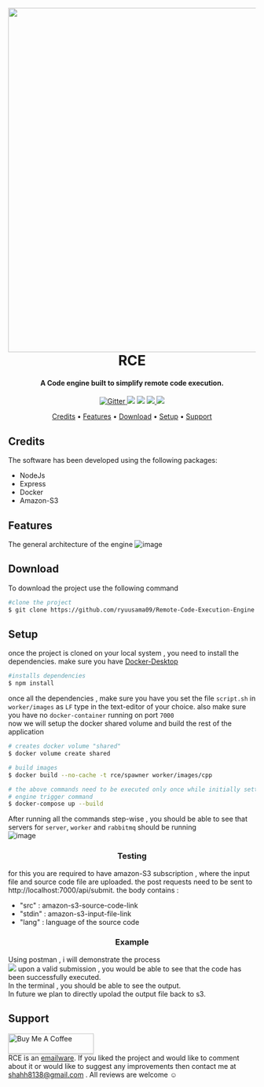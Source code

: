 <h1 align="center">
  <br>
 <img src="https://user-images.githubusercontent.com/80237556/219677696-38938035-dd29-4a67-a541-09923ffcdf8a.jpeg" width="700">
  <br>
  RCE
  <br>
</h1>
<h4 align="center">A Code engine built to simplify remote code execution.</h4>
<p align="center">
  <a href="https://badge.fury.io/js/electron-markdownify">
    <img src="https://badge.fury.io/js/electron-markdownify.svg"
         alt="Gitter">
  </a>
  <img src = "https://img.shields.io/badge/Docker-available-green.svg?style=flat&logo=docker">
  <a href="https://gitter.im/amitmerchant1990/electron-markdownify"><img src="https://badges.gitter.im/amitmerchant1990/electron-markdownify.svg"></a>
  <a href="https://saythanks.io/to/bullredeyes@gmail.com">
      <img src="https://img.shields.io/badge/SayThanks.io-%E2%98%BC-1EAEDB.svg">
  </a>
  <a href="https://www.paypal.me/AmitMerchant">
    <img src="https://img.shields.io/badge/$-donate-ff69b4.svg?maxAge=2592000&amp;style=flat">
  </a>
</p>

<p align="center">
  <a href="#Credits">Credits</a> •
  <a href="#Features">Features</a> •
  <a href="#Download">Download</a> •
   <a href="#Setup">Setup</a> •
  <a href="#Support">Support</a> 
</p>

## Credits
The software has been developed using the following packages:
<ul>
<li> NodeJs</li>
<li>Express</li>
<li>Docker</li>
<li> Amazon-S3</li>
</ul>

## Features
The general architecture of the engine
![image](https://user-images.githubusercontent.com/80237556/220329329-024068d6-377d-47c2-bfab-4b10152edb51.png)


## Download
To download the project use the following command 
<br>
```bash
#clone the project
$ git clone https://github.com/ryuusama09/Remote-Code-Execution-Engine.git
```
## Setup
once the project is cloned on your local system , you need to install the dependencies.
make sure you have <a href ="https://www.docker.com/products/docker-desktop/">Docker-Desktop</a>

```bash
#installs dependencies
$ npm install 
```
once all the dependencies , make sure you have you set the file ``script.sh`` in ``worker/images`` as ``LF`` type in the 
text-editor of your choice. also make sure you have no ``docker-container`` running on port ``7000``
<br>
now we will setup the docker shared volume and build the rest of the application
```bash
# creates docker volume "shared"
$ docker volume create shared

# build images 
$ docker build --no-cache -t rce/spawner worker/images/cpp

# the above commands need to be executed only once while initially setting up the project
# engine trigger command
$ docker-compose up --build
```
After running all the commands step-wise , you should be able to see that servers for ``server``, ``worker`` and ``rabbitmq`` should be running
<br>
![image](https://user-images.githubusercontent.com/80237556/220338752-c9a9a9d0-e20f-45b1-8c14-9fd6e01397ec.png)
<br>
<h3 align = "center"> Testing </h3>
for this you are required to have amazon-S3 subscription , where the input file and source code file are uploaded.
the post requests need to be sent to <tex>http://localhost:7000/api/submit</tex>. the body contains :
<div>
<ul>
  <li>"src" : amazon-s3-source-code-link</li>
   <li>"stdin" : amazon-s3-input-file-link</li>
  <li>"lang" : language of the source code</li>
</ul>
</div>
 <h3 align = "center">Example</h3>
 Using postman , i will demonstrate the process
 <br>
 <img src ="https://user-images.githubusercontent.com/80237556/220516186-14c16589-80d9-46a2-bba0-0372458b6463.png">
 upon a valid submission , you would be able to see that the code has been successfully executed.
 <br>
 In the terminal , you should be able to see the output.
 <br>
 In future we plan to directly upolad the output file back to s3.



## Support
<a href="https://www.buymeacoffee.com/ryuusama9" target="_blank"><img src="https://www.buymeacoffee.com/assets/img/custom_images/purple_img.png" alt="Buy Me A Coffee" style="height: 41px !important;width: 174px !important;box-shadow: 0px 3px 2px 0px rgba(190, 190, 190, 0.5) !important;-webkit-box-shadow: 0px 3px 2px 0px rgba(190, 190, 190, 0.5) !important;" ></a>
<br>
RCE is an [emailware](https://en.wiktionary.org/wiki/emailware). If you liked the project and would like to comment about it or would like to suggest
any improvements then contact me at <shahh8138@gmail.com> . All reviews are welcome ☺


